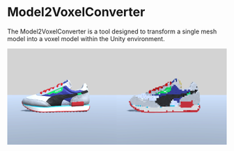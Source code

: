 # Model2VoxelConverter
The Model2VoxelConverter is a tool designed to transform a single mesh model into a voxel model within the Unity environment.<br>

![Screenshot](screenshots.png)

